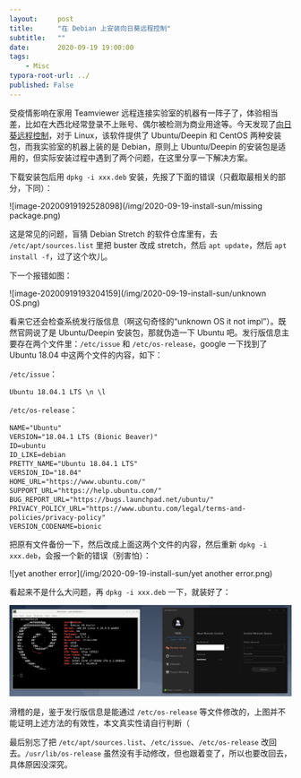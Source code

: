 ```yaml
---
layout:     post
title:      "在 Debian 上安装向日葵远程控制"
subtitle:   ""
date:       2020-09-19 19:00:00
tags:
    - Misc
typora-root-url: ../
published: False
---
```


受疫情影响在家用 Teamviewer 远程连接实验室的机器有一阵子了，体验相当差，比如在大西北经常登录不上账号、偶尔被检测为商业用途等。今天发现了[向日葵远程控制](https://sunlogin.oray.com/)，对于 Linux，该软件提供了 Ubuntu/Deepin 和 CentOS 两种安装包，而我实验室的机器上装的是 Debian，原则上 Ubuntu/Deepin 的安装包是适用的，但实际安装过程中遇到了两个问题，在这里分享一下解决方案。

下载安装包后用 `dpkg -i xxx.deb` 安装，先报了下面的错误（只截取最相关的部分，下同）：

![image-20200919192528098](/img/2020-09-19-install-sun/missing package.png)

这是常见的问题，盲猜 Debian Stretch 的软件仓库里有，去 `/etc/apt/sources.list` 里把 buster 改成 stretch，然后 `apt update`，然后 `apt install -f`，过了这个坎儿。

下一个报错如图：

![image-20200919193204159](/img/2020-09-19-install-sun/unknown OS.png)

看来它还会检查系统发行版信息（啊这句奇怪的“unknown OS it not impl”）。既然官网说了是 Ubuntu/Deepin 安装包，那就伪造一下 Ubuntu 吧。发行版信息主要存在两个文件里：`/etc/issue` 和 `/etc/os-release`，google 一下找到了 Ubuntu 18.04 中这两个文件的内容，如下：

`/etc/issue`：

```
Ubuntu 18.04.1 LTS \n \l
```

`/etc/os-release`：

```
NAME="Ubuntu"
VERSION="18.04.1 LTS (Bionic Beaver)"
ID=ubuntu
ID_LIKE=debian
PRETTY_NAME="Ubuntu 18.04.1 LTS"
VERSION_ID="18.04"
HOME_URL="https://www.ubuntu.com/"
SUPPORT_URL="https://help.ubuntu.com/"
BUG_REPORT_URL="https://bugs.launchpad.net/ubuntu/"
PRIVACY_POLICY_URL="https://www.ubuntu.com/legal/terms-and-policies/privacy-policy"
VERSION_CODENAME=bionic
```

把原有文件备份一下，然后改成上面这两个文件的内容，然后重新 `dpkg -i xxx.deb`，会报一个新的错误（别害怕）：

![yet another error](/img/2020-09-19-install-sun/yet another error.png)

看起来不是什么大问题，再 `dpkg -i xxx.deb` 一下，就装好了：

![image-20200919195418542](/img/2020-09-19-install-sun/verify.png)

滑稽的是，鉴于发行版信息是能通过 `/etc/os-release` 等文件修改的，上图并不能证明上述方法的有效性，本文真实性请自行判断（

最后别忘了把 `/etc/apt/sources.list`、`/etc/issue`、`/etc/os-release` 改回去。`/usr/lib/os-release` 虽然没有手动修改，但也跟着变了，所以也要改回去，具体原因没深究。

